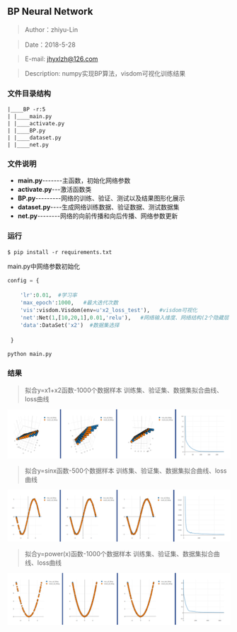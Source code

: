 ## BP Neural Network

>Author：zhiyu-Lin

>Date：2018-5-28

>E-mail: jhyxlzh@126.com

>Description: numpy实现BP算法，visdom可视化训练结果

### 文件目录结构

```
|____BP -r:5
| |____main.py
| |____activate.py
| |____BP.py
| |____dataset.py
| |____net.py
```

### 文件说明

- **main.py**-------主函数，初始化网络参数
- **activate.py**---激活函数类
- **BP.py**---------网络的训练、验证、测试以及结果图形化展示
- **dataset.py**----生成网络训练数据、验证数据、测试数据集
- **net.py**--------网络的向前传播和向后传播、网络参数更新

### 运行

```shell
$ pip install -r requirements.txt
```

main.py中网络参数初始化

```python
config = {
    
    'lr':0.01,	#学习率
    'max_epoch':1000,	#最大迭代次数
    'vis':visdom.Visdom(env=u'x2_loss_test'),	#visdom可视化
    'net':Net(1,[10,20,1],0.01,'relu'),   #网络输入维度、网络结构(2个隐藏层；1输出）、学习率、激活函数
    'data':DataSet('x2')  #数据集选择
        
 }
```

```python
python main.py
```
### 结果
>拟合y=x1+x2函数-1000个数据样本 训练集、验证集、数据集拟合曲线、loss曲线

![](./static/imgs/plus.png)

>拟合y=sinx函数-500个数据样本 训练集、验证集、数据集拟合曲线、loss曲线

![](./static/imgs/sinx.png)

>拟合y=power(x)函数-1000个数据样本 训练集、验证集、数据集拟合曲线、loss曲线

![](./static/imgs/x2.png)


